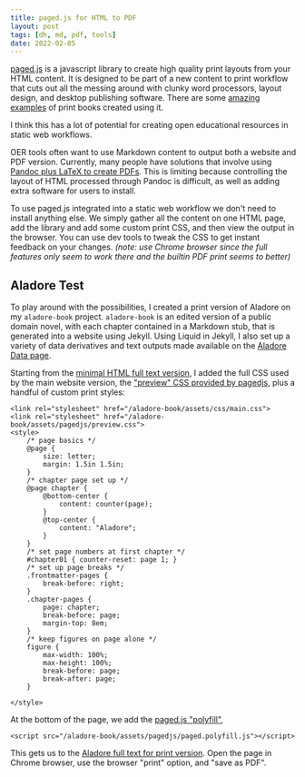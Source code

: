 ```yaml
---
title: paged.js for HTML to PDF
layout: post
tags: [dh, md, pdf, tools]
date: 2022-02-05
---
```


[paged.js](https://pagedjs.org/) is a javascript library to create high quality print layouts from your HTML content.
It is designed to be part of a new content to print workflow that cuts out all the messing around with clunky word processors, layout design, and desktop publishing software.
There are some [amazing examples](https://pagedjs.org/made-with-paged.js.html) of print books created using it.

I think this has a lot of potential for creating open educational resources in static web workflows.

OER tools often want to use Markdown content to output both a website and PDF version.
Currently, many people have solutions that involve using [Pandoc plus LaTeX to create PDFs](https://evanwill.github.io/_drafts/notes/pandoc.html). 
This is limiting because controlling the layout of HTML processed through Pandoc is difficult, as well as adding extra software for users to install.

To use paged.js integrated into a static web workflow we don't need to install anything else. 
We simply gather all the content on one HTML page, add the library and add some custom print CSS, and then view the output in the browser.
You can use dev tools to tweak the CSS to get instant feedback on your changes. 
*(note: use Chrome browser since the full features only seem to work there and the builtin PDF print seems to better)*

## Aladore Test

To play around with the possibilities, I created a print version of Aladore on my `aladore-book` project. 
`aladore-book` is an edited version of a public domain novel, with each chapter contained in a Markdown stub, that is generated into a website using Jekyll. 
Using Liquid in Jekyll, I also set up a variety of data derivatives and text outputs made available on the [Aladore Data page](https://evanwill.github.io/aladore-book/data/). 

Starting from the [minimal HTML full text version](https://evanwill.github.io/aladore-book/data/newbolt_aladore_1914.html), I added the full CSS used by the main website version, the ["preview" CSS provided by pagedjs](https://gitlab.coko.foundation/pagedjs/pagedjs/-/blob/main/examples/assets/styles/preview.css), plus a handful of custom print styles:

```
<link rel="stylesheet" href="/aladore-book/assets/css/main.css">
<link rel="stylesheet" href="/aladore-book/assets/pagedjs/preview.css">
<style>
    /* page basics */
    @page {
        size: letter;
        margin: 1.5in 1.5in;
    }
    /* chapter page set up */
    @page chapter {
        @bottom-center {
            content: counter(page);
        }
        @top-center {
            content: "Aladore";
        }
    }
    /* set page numbers at first chapter */
    #chapter01 { counter-reset: page 1; }
    /* set up page breaks */
    .frontmatter-pages {
        break-before: right;
    }
    .chapter-pages {
        page: chapter;
        break-before: page;
        margin-top: 8em; 
    }
    /* keep figures on page alone */
    figure {
        max-width: 100%;
        max-height: 100%;
        break-before: page;
        break-after: page;
    }

</style>
```

At the bottom of the page, we add the [paged.js "polyfill"](https://unpkg.com/pagedjs/dist/paged.polyfill.js),

```
<script src="/aladore-book/assets/pagedjs/paged.polyfill.js"></script>
```

This gets us to the [Aladore full text for print version](https://evanwill.github.io/aladore-book/data/newbolt_aladore_1914_print.html).
Open the page in Chrome browser, use the browser "print" option, and "save as PDF".
